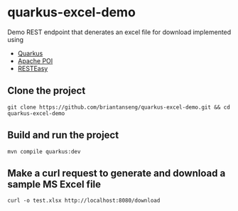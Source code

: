 # quarkus-excel-demo

Demo REST endpoint that denerates an excel file for download implemented using

* [Quarkus](https://quarkus.io/)
* [Apache POI](https://poi.apache.org/)
* [RESTEasy](https://resteasy.github.io/)

## Clone the project
```
git clone https://github.com/briantanseng/quarkus-excel-demo.git && cd quarkus-excel-demo
```

## Build and run the project
```
mvn compile quarkus:dev
```

## Make a curl request to generate and download a sample MS Excel file
```
curl -o test.xlsx http://localhost:8080/download
```
